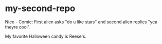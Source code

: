 # my-second-repo
Nico - Comic: First alien asks "do u like stars" and second alien replies "yea theyre cool".


My favorite Halloween candy is Reese's.
